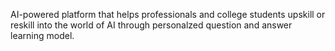 AI-powered platform that helps professionals and college students upskill or reskill into the world of AI through personalzed question and answer learning model. 
